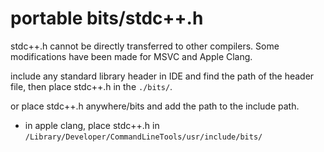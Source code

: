 # portable bits/stdc++.h

stdc++.h cannot be directly transferred to other compilers. Some modifications have been made for MSVC and Apple Clang.

include any standard library header in IDE and find the path of the header file, then place stdc++.h in the `./bits/`.

or place stdc++.h anywhere/bits and add the path to the include path.

- in apple clang, place stdc++.h in `/Library/Developer/CommandLineTools/usr/include/bits/`
